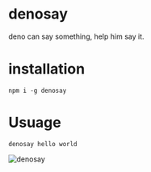 # denosay

deno can say something, help him say it.

# installation

`npm i -g denosay`

# Usuage

`denosay hello world`

![denosay](https://user-images.githubusercontent.com/24751547/180624770-bb9ad53d-f673-43c2-a476-9f811c265aa3.png)
